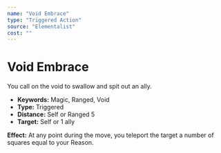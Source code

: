 ```yaml
---
name: "Void Embrace"
type: "Triggered Action"
source: "Elementalist"
cost: ""
---
```


# Void Embrace

You call on the void to swallow and spit out an ally.

- **Keywords:** Magic, Ranged, Void
- **Type:** Triggered
- **Distance:** Self or Ranged 5
- **Target:** Self or 1 ally

**Effect:** At any point during the move, you teleport the target a number of squares equal to your Reason.
